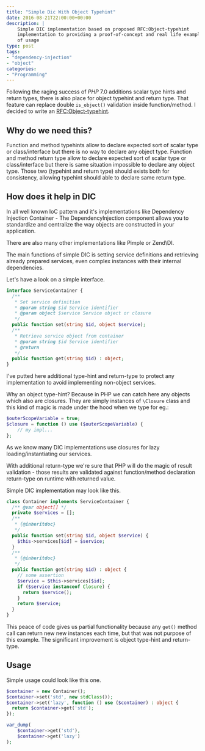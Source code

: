 ```yaml
---
title: "Simple Dic With Object Typehint"
date: 2016-08-21T22:00:00+00:00
description: |
    Simple DIC implementation based on proposed RFC:Object-typehint 
    implementation to providing a proof-of-concept and real life example 
    of usage
type: post
tags: 
- "dependency-injection"
- "object"
categories:
- "Programming"
---
```


Following the raging success of _PHP_ 7.0 additions scalar type hints and 
return types, there is also place for object typehint and return type. 
That feature can replace double `is_object()` validation inside 
function/method. I decided to write an 
[RFC:Object-typehint](https://wiki.php.net/rfc/object-typehint).

## Why do we need this?
Function and method typehints allow to declare expected sort of scalar 
type or class/interface but there is no way to declare any object type. 
Function and method return type allow to declare expected sort of scalar 
type or class/interface but there is same situation impossible to declare 
any object type. 
Those two (typehint and return type) should exists both for consistency, 
allowing typehint should able to declare same return type.

## How does it help in DIC

In all well known IoC pattern and it's implementations like Dependency Injection 
Container - The DependencyInjection component allows you to standardize 
and centralize the way objects are constructed in your application.

There are also many other implementations like Pimple or Zend\DI.

The main functions of simple DIC is setting service definitions and 
retrieving already prepared services, even complex instances with their 
internal dependencies.

Let's have a look on a simple interface.

```php
interface ServiceContainer {
  /**
   * Set service definition
   * @param string $id Service identifier
   * @param object $service Service object or closure
   */
  public function set(string $id, object $service);
  /**
   * Retrieve service object from container
   * @param string $id Service identifier
   * @return
   */
  public function get(string $id) : object;
}
```

I've putted here additional type-hint and return-type to protect any 
implementation to avoid implementing non-object services.

Why an object type-hint? Because in PHP we can catch here any objects 
which also are closures. They are simply instances of `\Closure` class 
and this kind of magic is made under the hood when we type for eg.:

```php
$outerScopeVariable = true;
$closure = function () use ($outerScopeVariable) {
    // my impl...
};
```

As we know many DIC implementations use closures for lazy 
loading/instantiating our services.

With additional return-type we're sure that PHP will do the magic of 
result validation - those results are validated against function/method 
declaration return-type on runtime with returned value.

Simple DIC implementation may look like this.

```php
class Container implements ServiceContainer {
  /** @var object[] */
  private $services = [];
  /**
   * {@inheritdoc}
   */
  public function set(string $id, object $service) {
    $this->services[$id] = $service;
  }
  /**
   * {@inheritdoc}
   */
  public function get(string $id) : object {
    // some assertion
    $service = $this->services[$id];
    if ($service instanceof Closure) {
      return $service();
    }
    return $service;
  }
}
```

This peace of code gives us partial functionality because any `get()` 
method call can return new new instances each time, but that was not 
purpose of this example. The significant improvement is object type-hint 
and return-type.

## Usage

Simple usage could look like this one.

```php
$container = new Container();
$container->set('std', new stdClass());
$container->set('lazy', function () use ($container) : object {
  return $container->get('std');
});

var_dump(
    $container->get('std'),
    $container->get('lazy')
);
```